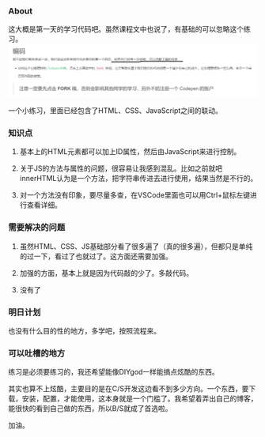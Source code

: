 ### About

这大概是第一天的学习代码吧。虽然课程文中也说了，有基础的可以忽略这个练习。
![忽略图片](https://raw.githubusercontent.com/Chenstyle/IFELearning/master/Day_001/resource/canIgnore.png)
    
一个小练习，里面已经包含了HTML、CSS、JavaScript之间的联动。


### 知识点

1. 基本上的HTML元素都可以加上ID属性，然后由JavaScript来进行控制。

2. 关于JS的方法与属性的问题，很容易让我感到混乱。比如之前就吧innerHTML认为是一个方法，把字符串传进去进行使用，结果当然是不行的。

3. 对一个方法没有印象，要尽量多查，在VSCode里面也可以用Ctrl+鼠标左键进行查看详细。

### 需要解决的问题

1. 虽然HTML、CSS、JS基础部分看了很多遍了（真的很多遍），但都只是单纯的过一下，看过了也就过了。这方面还需要加强。

2. 加强的方面，基本上就是因为代码敲的少了。多敲代码。

3. 没有了

### 明日计划

也没有什么目的性的地方，多学吧，按照流程来。

### 可以吐槽的地方

练习是必须要练习的，我还希望能像DIYgod一样能搞点炫酷的东西。

其实也算不上炫酷，主要目的是在C/S开发这边看不到多少方向。一个东西，要下载，安装，配置，才能使用，这本身就是一个门槛了。我希望着弄出自己的博客，能很快的看到自己做的东西，所以B/S就成了首选啦。

加油。
